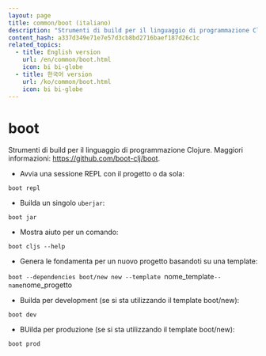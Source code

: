 ```yaml
---
layout: page
title: common/boot (italiano)
description: "Strumenti di build per il linguaggio di programmazione Clojure."
content_hash: a337d349e71e7e57d3cb8bd2716baef187d26c1c
related_topics:
  - title: English version
    url: /en/common/boot.html
    icon: bi bi-globe
  - title: 한국어 version
    url: /ko/common/boot.html
    icon: bi bi-globe
---
```

# boot

Strumenti di build per il linguaggio di programmazione Clojure.
Maggiori informazioni: <https://github.com/boot-clj/boot>.

- Avvia una sessione REPL con il progetto o da sola:

`boot repl`

- Builda un singolo `uberjar`:

`boot jar`

- Mostra aiuto per un comando:

`boot cljs --help`

- Genera le fondamenta per un nuovo progetto basandoti su una template:

`boot --dependencies boot/new new --template `<span class="tldr-var badge badge-pill bg-dark-lm bg-white-dm text-white-lm text-dark-dm font-weight-bold">nome_template</span>` --name `<span class="tldr-var badge badge-pill bg-dark-lm bg-white-dm text-white-lm text-dark-dm font-weight-bold">nome_progetto</span>

- Builda per development (se si sta utilizzando il template boot/new):

`boot dev`

- BUilda per produzione (se si sta utilizzando il template boot/new):

`boot prod`
